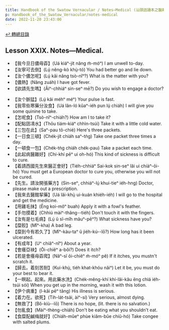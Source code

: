 ```yaml
---
title: Handbook of the Swatow Vernacular / Notes—Medical (汕頭話讀本之醫藥(補))
p: Handbook_of_the_Swatow_Vernacular/notes-medical
date: 2022-11-20 23:43:00
---
```


[↩️ 轉總目錄](/Handbook_of_the_Swatow_Vernacular)

## Lesson XXIX. Notes—Medical.

* 【我今旦日儂毋孬】(Uá kiáⁿ-jít nâng m̃-móⁿ) I am unwell to-day.
* 【汝寧可去倒】(Lṳ́ nêng-kò khṳ̀-tó) You had better go and lie down.
* 【汝个儂怎呢】(Lṳ́ kâi nâng tsò-nîⁿ?) What is the matter with you?
* 【儂熱】(Nâng zuáh) I have got fever.
* 【欲請先生嗎】(Âiⁿ-chhiáⁿ sin-seⁿ mē?) Do you wish to engage a doctor?
<!--more-->
* 【汝个脈猛】(Lṳ́ kâi méhⁿ méⁿ) Your pulse is fast.
* 【我零些寒藥分汝食】(Uá lân-ló kûaⁿ-iéh pun lṳ́ chiáh) I will give you some quinine to take.
* 【怎呢食】(Tsò-nîⁿ-chiáh?) How am I to take it?
* 【配點囝凊水】(Thōu tiám-kiáⁿ chhìn-tsúi) Take it with a little cold water.
* 【三包在此】(Saⁿ-pau tõ-chié) Here's three packets.
* 【一日食三頓】(Chék-jít chiáh saⁿ-tǹg) Take one packet three times a day.
* 【一頓食一包】(Chék-tǹg chiáh chék-pau) Take a packet each time.
* 【此起病醫難好】(Chí-khí pēⁿ ui oh-hó) This kind of sickness is difficult to cure.
* 【着請西國先生來醫正會好】(Tiéh-chhiáⁿ Sai-kok sin-seⁿ lâi ui chiàⁿ-õi-hó) You must get a European doctor to cure you, otherwise you will not be cured.
* 【先生。請汝開張藥方】(Sin-seⁿ, chhiáⁿ-lṳ́ khui-tieⁿ iéh-hng) Doctor, please make out a prescription.
* 【我來去醫館挈藥】(Uá lâi-khṳ̀ ui-kuán khiéh-iéh) I will go to the hospital and get the medicine.
* 【用雞毛抹】(Ēng koi-môⁿ buah) Apply it with a fowl's feather.
* 【手勿摸着】(Chhiú màiⁿ-thãng--tiéh) Don't touch it with the fingers.
* 【汝有是乜毛病】(Lṳ́ ũ sĩ-mîh mâuⁿ-pēⁿ?) What sickness have you?
* 【糜骹】(Mîⁿ-kha) A bad leg.
* 【糜到今有若久了】(Mîⁿ-kàu-taⁿ ũ jiéh-kú--lō?) How long has it been ulcerated.
* 【有成年】(U^ chiâⁿ-nîⁿ) About a year.
* 【會癢亞袂】(Ōi-chiẽⁿ a-bõi?) Does it itch?
* 【若是會癢毋孬爬】(Nãⁿ-sĩ õi-chiẽⁿ m̃-móⁿ pê) If it itches, you mustn't scratch it.
* 【歸去。着刻苦耐】(Kui-khṳ̀, tiéh khat-khóu nãiⁿ) Let it be, you must do your best to bear it.
* 【一瞑起。起來。用此藥水洗】(Chék-mêng-khí khí-lâi-kâu ēng chiá iéh-tsúi sói) When you get up in the morning, wash it with this lotion.
* 【伊个病重】(I-kâi pēⁿ tãng) His illness is serious.
* 【着力在。欲死】(Tih-lát-tsãi, àiⁿ-sí) Very serious, almost dying.
* 【無救了】(Bô-kiù--lō) There is no hope, (lit. there is no salvation.)
* 【勿亂食】(Màiⁿ-thèng-chiáh) Don't be eating what you shouldn't eat.
* 【食糜配鹹梅就好】(Chiáh-mûeⁿ phùe kiâm-bûe chiũ-hó) Take congee with salted plums.
